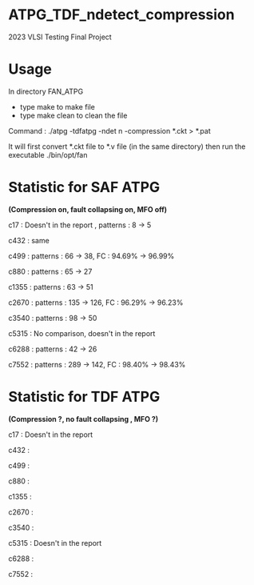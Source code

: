 # ATPG_TDF_ndetect_compression
2023 VLSI Testing Final Project

# Usage
In directory FAN_ATPG
- type make to make file
- type make clean to clean the file

Command : ./atpg -tdfatpg -ndet n -compression *.ckt > *.pat

It will first convert *.ckt file to *.v file (in the same directory) then run the executable ./bin/opt/fan

# Statistic for SAF ATPG
**(Compression on, fault collapsing on, MFO off)**

c17 : Doesn't in the report , patterns : 8 -> 5

c432 : same

c499 : patterns : 66 -> 38, FC : 94.69% -> 96.99%

c880 : patterns : 65 -> 27

c1355 : patterns : 63 -> 51

c2670 : patterns : 135 -> 126, FC : 96.29% -> 96.23%

c3540 : patterns : 98 -> 50

c5315 : No comparison, doesn't in the report

c6288 : patterns : 42 -> 26

c7552 : patterns : 289 -> 142, FC : 98.40% -> 98.43%

# Statistic for TDF ATPG
**(Compression ?, no fault collapsing , MFO ?)**

c17 : Doesn't in the report

c432 :

c499 :

c880 :

c1355 :

c2670 :

c3540 :

c5315 : Doesn't in the report

c6288 :

c7552 : 